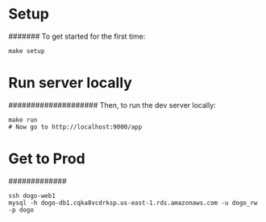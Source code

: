 # Setup
#######
To get started for the first time:

	make setup

# Run server locally
####################
Then, to run the dev server locally:

	make run
	# Now go to http://localhost:9000/app

# Get to Prod
#############

	ssh dogo-web1
	mysql -h dogo-db1.cqka8vcdrksp.us-east-1.rds.amazonaws.com -u dogo_rw -p dogo
